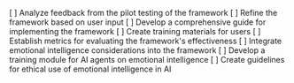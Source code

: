 [ ] Analyze feedback from the pilot testing of the framework
[ ] Refine the framework based on user input
[ ] Develop a comprehensive guide for implementing the framework
[ ] Create training materials for users
[ ] Establish metrics for evaluating the framework's effectiveness
[ ] Integrate emotional intelligence considerations into the framework
[ ] Develop a training module for AI agents on emotional intelligence
[ ] Create guidelines for ethical use of emotional intelligence in AI